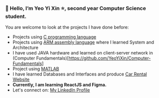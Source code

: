 ### 👋 Hello, I’m Yeo Yi Xin :star:, second year Computer Science student. 
You are welcome to look at the projects I have done before:
- Projects using [C programming language](https://github.com/YeoYiXin/C-Programming) 
- Projects using [ARM assembly language](https://github.com/YeoYiXin/ARM-assembly) where I learned System and Architecture 
- I have used JAVA hardware and learned on client-server network in (Computer Fundamentals)[https://github.com/YeoYiXin/Computer-Fundamentals] 
- Project using [MATLAB](https://github.com/YeoYiXin/MATLAB) 
- I have learned Databases and Interfaces and produce [Car Rental Website](https://github.com/YeoYiXin/Car-Rental-Website) 
- <b>Currently, I am learning ReactJS and Figma.</b>
- Let's connect on: [My LinkedIn Profile](https://www.linkedin.com/in/yi-xin-yeo-43b98921a/)
  <!--- - Take a look at my Image Processing Website :heart_eyes:--->
<!---
YeoYiXin/YeoYiXin is a ✨ special ✨ repository because its `README.md` (this file) appears on your GitHub profile.
You can click the Preview link to take a look at your changes.
--->

